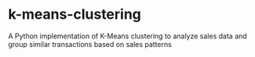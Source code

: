 # k-means-clustering
A Python implementation of K-Means clustering to analyze sales data and group similar transactions based on sales patterns
